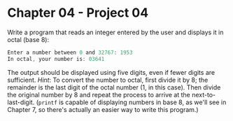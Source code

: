 # Chapter 04 - Project 04

Write a program that reads an integer entered by the user and displays it in
octal (base 8):

```C
Enter a number between 0 and 32767: 1953
In octal, your number is: 03641
```

The output should be displayed using five digits, even if fewer digits are
sufficient.  _Hint_: To convert the number to octal, first divide it by 8; the
remainder is the last digit of the octal number (1, in this case).  Then divide
the original number by 8 and repeat the process to arrive at the
next-to-last-digit.  (`printf` is capable of displaying numbers in base 8, as
we'll see in Chapter 7, so there's actually an easier way to write this
program.)

